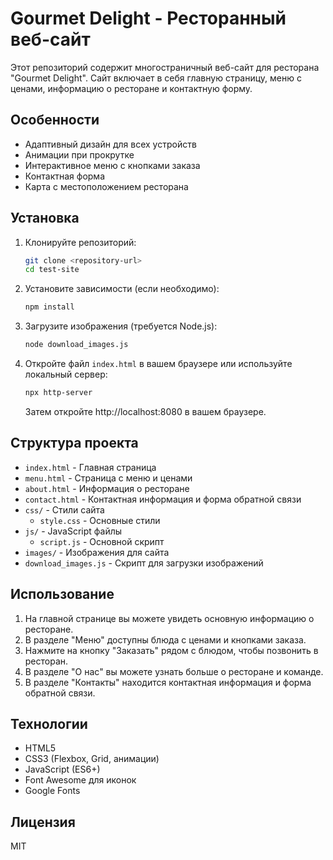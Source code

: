 # Gourmet Delight - Ресторанный веб-сайт

Этот репозиторий содержит многостраничный веб-сайт для ресторана "Gourmet Delight". Сайт включает в себя главную страницу, меню с ценами, информацию о ресторане и контактную форму.

## Особенности

- Адаптивный дизайн для всех устройств
- Анимации при прокрутке
- Интерактивное меню с кнопками заказа
- Контактная форма
- Карта с местоположением ресторана

## Установка

1. Клонируйте репозиторий:
   ```bash
   git clone <repository-url>
   cd test-site
   ```

2. Установите зависимости (если необходимо):
   ```bash
   npm install
   ```

3. Загрузите изображения (требуется Node.js):
   ```bash
   node download_images.js
   ```

4. Откройте файл `index.html` в вашем браузере или используйте локальный сервер:
   ```bash
   npx http-server
   ```
   Затем откройте http://localhost:8080 в вашем браузере.

## Структура проекта

- `index.html` - Главная страница
- `menu.html` - Страница с меню и ценами
- `about.html` - Информация о ресторане
- `contact.html` - Контактная информация и форма обратной связи
- `css/` - Стили сайта
  - `style.css` - Основные стили
- `js/` - JavaScript файлы
  - `script.js` - Основной скрипт
- `images/` - Изображения для сайта
- `download_images.js` - Скрипт для загрузки изображений

## Использование

1. На главной странице вы можете увидеть основную информацию о ресторане.
2. В разделе "Меню" доступны блюда с ценами и кнопками заказа.
3. Нажмите на кнопку "Заказать" рядом с блюдом, чтобы позвонить в ресторан.
4. В разделе "О нас" вы можете узнать больше о ресторане и команде.
5. В разделе "Контакты" находится контактная информация и форма обратной связи.

## Технологии

- HTML5
- CSS3 (Flexbox, Grid, анимации)
- JavaScript (ES6+)
- Font Awesome для иконок
- Google Fonts

## Лицензия

MIT

